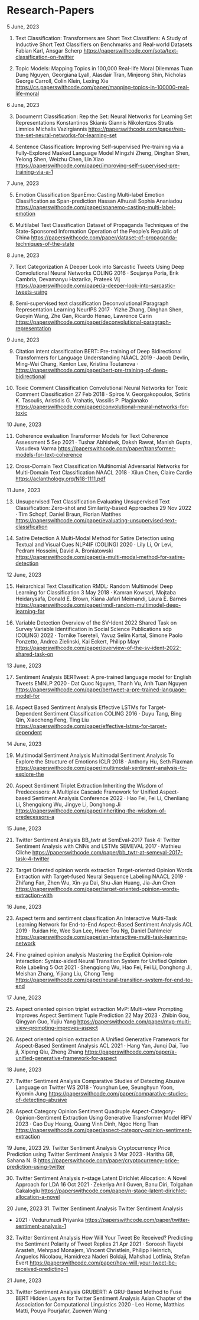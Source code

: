 # Research-Papers
5 June, 2023

1. Text Classification:
Transformers are Short Text Classifiers: A Study of Inductive Short Text Classifiers on Benchmarks and Real-world Datasets
Fabian Karl, Ansgar Scherp
https://paperswithcode.com/sota/text-classification-on-twitter

2. Topic Models:
Mapping Topics in 100,000 Real-life Moral Dilemmas 
Tuan Dung Nguyen, Georgiana Lyall, Alasdair Tran, Minjeong Shin, Nicholas George Carroll, Colin Klein, Lexing Xie
https://cs.paperswithcode.com/paper/mapping-topics-in-100000-real-life-moral

6 June, 2023

3. Documemt Classification:
Rep the Set: Neural Networks for Learning Set Representations
Konstantinos Skianis Giannis Nikolentzos Stratis Limnios Michalis Vazirgiannis
https://paperswithcode.com/paper/rep-the-set-neural-networks-for-learning-set

4. Sentence Classification:
Improving Self-supervised Pre-training via a Fully-Explored Masked Language Model
Mingzhi Zheng, Dinghan Shen, Yelong Shen, Weizhu Chen, Lin Xiao
https://paperswithcode.com/paper/improving-self-supervised-pre-training-via-a-1

7 June, 2023

5. Emotion Classification
SpanEmo: Casting Multi-label Emotion Classification as Span-prediction
Hassan Alhuzali Sophia Ananiadou
https://paperswithcode.com/paper/spanemo-casting-multi-label-emotion

6. Multilabel Text Classification
Dataset of Propaganda Techniques of the State-Sponsored Information Operation of the People’s Republic of China
https://paperswithcode.com/paper/dataset-of-propaganda-techniques-of-the-state

8 June, 2023

7. Text Categorization
A Deeper Look into Sarcastic Tweets Using Deep Convolutional Neural Networks
COLING 2016  ·  Soujanya Poria, Erik Cambria, Devamanyu Hazarika, Prateek Vij 
https://paperswithcode.com/paper/a-deeper-look-into-sarcastic-tweets-using

8. Semi-supervised text classification
Deconvolutional Paragraph Representation Learning
NeurIPS 2017  ·  Yizhe Zhang, Dinghan Shen, Guoyin Wang, Zhe Gan, Ricardo Henao, Lawrence Carin
https://paperswithcode.com/paper/deconvolutional-paragraph-representation

9 June, 2023

9. Citation intent classification
BERT: Pre-training of Deep Bidirectional Transformers for Language Understanding
NAACL 2019  ·  Jacob Devlin, Ming-Wei Chang, Kenton Lee, Kristina Toutanova ·
https://paperswithcode.com/paper/bert-pre-training-of-deep-bidirectional

10. Toxic Comment Classification
Convolutional Neural Networks for Toxic Comment Classification
27 Feb 2018  ·  Spiros V. Georgakopoulos, Sotiris K. Tasoulis, Aristidis G. Vrahatis, Vassilis P. Plagianako
https://paperswithcode.com/paper/convolutional-neural-networks-for-toxic

10 June, 2023

11. Coherence evaluation
Transformer Models for Text Coherence Assessment
5 Sep 2021  ·  Tushar Abhishek, Daksh Rawat, Manish Gupta, Vasudeva Varma 
https://paperswithcode.com/paper/transformer-models-for-text-coherence

12. Cross-Domain Text Classification
Multinomial Adversarial Networks for Multi-Domain Text Classification
NAACL 2018  ·  Xilun Chen, Claire Cardie 
https://aclanthology.org/N18-1111.pdf

11 June, 2023

13. Unsupervised Text Classification
Evaluating Unsupervised Text Classification: Zero-shot and Similarity-based Approaches
29 Nov 2022  ·  Tim Schopf, Daniel Braun, Florian Matthes
https://paperswithcode.com/paper/evaluating-unsupervised-text-classification

14. Satire Detection
A Multi-Modal Method for Satire Detection using Textual and Visual Cues
NLP4IF (COLING) 2020  ·  Lily Li, Or Levi, Pedram Hosseini, David A. Broniatowski 
https://paperswithcode.com/paper/a-multi-modal-method-for-satire-detection

12 June, 2023

15. Heirarchical Text Classification
RMDL: Random Multimodel Deep Learning for Classification
3 May 2018  ·  Kamran Kowsari, Mojtaba Heidarysafa, Donald E. Brown, Kiana Jafari Meimandi, Laura E. Barnes
https://paperswithcode.com/paper/rmdl-random-multimodel-deep-learning-for

16. Variable Detection
Overview of the SV-Ident 2022 Shared Task on Survey Variable Identification in Social Science Publications
sdp (COLING) 2022  ·  Tornike Tsereteli, Yavuz Selim Kartal, Simone Paolo Ponzetto, Andrea Zielinski, Kai Eckert, Philipp Mayr 
https://paperswithcode.com/paper/overview-of-the-sv-ident-2022-shared-task-on

13 June, 2023

17. Sentiment Analysis
BERTweet: A pre-trained language model for English Tweets
EMNLP 2020  ·  Dat Quoc Nguyen, Thanh Vu, Anh Tuan Nguyen 
https://paperswithcode.com/paper/bertweet-a-pre-trained-language-model-for

18. Aspect Based Sentiment Analysis
Effective LSTMs for Target-Dependent Sentiment Classification
COLING 2016  ·  Duyu Tang, Bing Qin, Xiaocheng Feng, Ting Liu 
https://paperswithcode.com/paper/effective-lstms-for-target-dependent

14 June, 2023

19. Multimodal Sentiment Analysis
Multimodal Sentiment Analysis To Explore the Structure of Emotions
ICLR 2018  ·  Anthony Hu, Seth Flaxman
https://paperswithcode.com/paper/multimodal-sentiment-analysis-to-explore-the

20. Aspect Sentiment Triplet Extraction
Inheriting the Wisdom of Predecessors: A Multiplex Cascade Framework for Unified Aspect-based Sentiment Analysis
Conference 2022  ·  Hao Fei, Fei Li, Chenliang Li, Shengqiong Wu, Jingye Li, Donghong Ji
https://paperswithcode.com/paper/inheriting-the-wisdom-of-predecessors-a

15 June, 2023

21. Twitter Sentiment Analysis
BB_twtr at SemEval-2017 Task 4: Twitter Sentiment Analysis with CNNs and LSTMs
SEMEVAL 2017  ·  Mathieu Cliche
https://paperswithcode.com/paper/bb_twtr-at-semeval-2017-task-4-twitter

22. Target Oriented opinion words extraction
Target-oriented Opinion Words Extraction with Target-fused Neural Sequence Labeling
NAACL 2019  ·  Zhifang Fan, Zhen Wu, Xin-yu Dai, Shu-Jian Huang, Jia-Jun Chen
https://paperswithcode.com/paper/target-oriented-opinion-words-extraction-with

16 June, 2023

23. Aspect term and sentiment classification
An Interactive Multi-Task Learning Network for End-to-End Aspect-Based Sentiment Analysis
ACL 2019  ·  Ruidan He, Wee Sun Lee, Hwee Tou Ng, Daniel Dahlmeier 
https://paperswithcode.com/paper/an-interactive-multi-task-learning-network

24. Fine grained opinion analysis
Mastering the Explicit Opinion-role Interaction: Syntax-aided Neural Transition System for Unified Opinion Role Labeling
5 Oct 2021  ·  Shengqiong Wu, Hao Fei, Fei Li, Donghong Ji, Meishan Zhang, Yijiang Liu, Chong Teng 
https://paperswithcode.com/paper/neural-transition-system-for-end-to-end

17 June, 2023

25. Aspect oriented opinion triplet extraction
MvP: Multi-view Prompting Improves Aspect Sentiment Tuple Prediction
22 May 2023  ·  Zhibin Gou, Qingyan Guo, Yujiu Yang
https://paperswithcode.com/paper/mvp-multi-view-prompting-improves-aspect

26. Aspect oriented opinion extraction
A Unified Generative Framework for Aspect-Based Sentiment Analysis
ACL 2021  ·  Hang Yan, Junqi Dai, Tuo ji, Xipeng Qiu, Zheng Zhang
https://paperswithcode.com/paper/a-unified-generative-framework-for-aspect

18 June, 2023

27. Twitter Sentiment Analysis
Comparative Studies of Detecting Abusive Language on Twitter
WS 2018  ·  Younghun Lee, Seunghyun Yoon, Kyomin Jung
https://paperswithcode.com/paper/comparative-studies-of-detecting-abusive

28. Aspect Category Opinion Sentiment Quadruple
Aspect-Category-Opinion-Sentiment Extraction Using Generative Transformer Model
RIFV 2023  ·  Cao Duy Hoang, Quang Vinh Dinh, Ngoc Hong Tran
https://paperswithcode.com/paper/aspect-category-opinion-sentiment-extraction

19 June, 2023
29.  Twitter Sentiment Analysis
Cryptocurrency Price Prediction using Twitter Sentiment Analysis
3 Mar 2023  ·  Haritha GB, Sahana N. B 
https://paperswithcode.com/paper/cryptocurrency-price-prediction-using-twitter

30.  Twitter Sentiment Analysis
n-stage Latent Dirichlet Allocation: A Novel Approach for LDA
16 Oct 2021  ·  Zekeriya Anil Guven, Banu Diri, Tolgahan Cakaloglu 
https://paperswithcode.com/paper/n-stage-latent-dirichlet-allocation-a-novel

20 June, 2023
31. Twitter Sentiment Analysis
Twitter Sentiment Analysis
- 2021  ·  Vedurumudi Priyanka 
https://paperswithcode.com/paper/twitter-sentiment-analysis-1

32. Twitter Sentiment Analysis
How Will Your Tweet Be Received? Predicting the Sentiment Polarity of Tweet Replies
21 Apr 2021  ·  Soroosh Tayebi Arasteh, Mehrpad Monajem, Vincent Christlein, Philipp Heinrich, Anguelos Nicolaou, Hamidreza Naderi Boldaji, Mahshad Lotfinia, Stefan Evert
https://paperswithcode.com/paper/how-will-your-tweet-be-received-predicting-1

21 June, 2023

33. Twitter Sentiment Analysis
GRUBERT: A GRU-Based Method to Fuse BERT Hidden Layers for Twitter Sentiment Analysis
Asian Chapter of the Association for Computational Linguistics 2020  ·  Leo Horne, Matthias Matti, Pouya Pourjafar, Zuowen Wang ·
